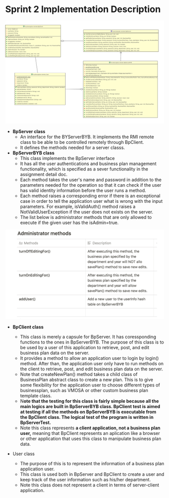 # Sprint 2 Implementation Description

![Sprint%202%20Implementation%20Description/UMI.png](Sprint%202%20Implementation%20Description/UMI.png)

- **BpServer class**
    - An interface for the BYServerBYB. It implements the RMI remote class to be able to be controlled remotely through BpClient.
    - It defines the methods needed for a server classs.
- **BpServerBYB class**
    - This class implements the BpServer interface
    - It has all the user authentications and business plan management functionality, which is specified as a sever functionality in the assignment detail doc.
    - Each method takes the user's name and password in addition to the parameters needed for the operation so that it can check if the user has valid identity information before the user runs a method.
    - Each method raises a corresponding error if there is an exceptional case in order to tell the application user what is wrong with the input parameters. For example, isValidAuth() method raises a NotValidUserException if the user does not exists on the server.
    - The list below is administrator methods that are only allowed to execute if the given user has the isAdmin=true.
    
![Sprint%202%20Implementation%20Description/admin-methods.png](Sprint%202%20Implementation%20Description/admin-methods.png)

- **BpClient class**
    - This class is merely a capsule for BpServer. It has coressponding functions to the ones in BpServerBYB. The purpose of this class is to be used by a user of this application to retrieve, post, and edit business plan data on the server.
    - It provides a method to allow an application user to login by login() method. After than, the application user only have to run methods on the client to retrieve, post, and edit business plan data on the server.
    - Note that createNewPlan() method takes a child class of BusinessPlan abstract class to create a new plan. This is to give some flexibility for the application user to choose different types of businessplan, such as VMOSA or other custom business plan template class.
    - N**ote that the testing for this class is fairly simple because all the main logics are built in BpServerBYB class. BpClient test is aimed at testing if all the methods on BpServerBYB is executable from the BpClient class. The logical test of the program is written in BpServerTest.**
    - Note this class represents **a client application, not a business plan user,** meaning that BpClient represents an aplication like a browser or other application that uses this class to manipulate business plan data.

- User class
    - The purpose of this is to represent the information of a business plan application user.
    - This class is used both in BpServer and BpClient to create a user and keep track of the user information such as his/her department.
    - Note this class does not represent a client in terms of server-client application.

